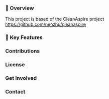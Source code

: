 ### 🚀 Overview  
This project is based of the CleanAspire project https://github.com/neozhu/cleanaspire
  




### 🔑 Key Features  





### Contributions



### License


### Get Involved


### Contact




